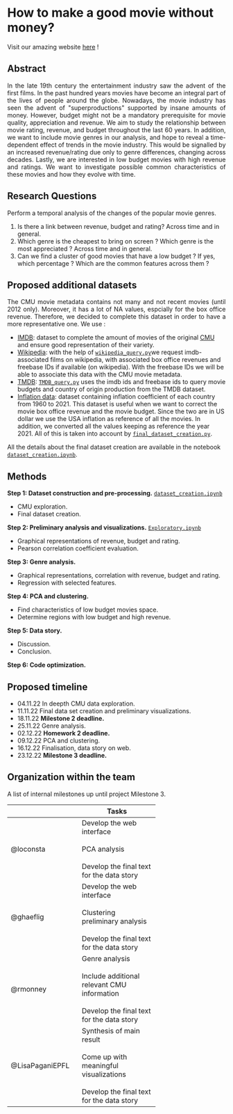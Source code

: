 # How to make a good movie without money?

Visit our amazing website [here](https://loconsta.github.io/GoodMovieWithoutMoney/) !

## Abstract

<p align="justify"> In the late 19th century the entertainment industry saw the advent of the first films. In the past hundred years movies have become an integral part of the lives of people around the globe. Nowadays, the movie industry has seen the advent of "superproductions" supported by insane amounts of money. However, budget might not be a mandatory prerequisite for movie quality, appreciation and revenue. We aim to study the relationship between movie rating, revenue, and budget throughout the last 60 years. In addition, we want to include movie genres in our analysis, and hope to reveal a time-dependent effect of trends in the movie industry. This would be signalled by an increased revenue/rating due only to genre differences, changing across decades. Lastly, we are interested in low budget movies with high revenue and ratings. We want to investigate possible common characteristics of these movies and how they evolve with time. </p>



## Research Questions

Perform a temporal analysis of the changes of the popular movie genres.

1) Is there a link between revenue, budget and rating? Across time and in general.
2) Which genre is the cheapest to bring on screen ? Which genre is the most appreciated ? Across time and in general.
3) Can we find a cluster of good movies that have a low budget ? If yes, which percentage ? Which are the common features across them ?

## Proposed additional datasets
<p align="justify"> The CMU movie metadata contains not many and not recent movies (until 2012 only). Moreover, it has a lot of NA values, espcially for the box office revenue. Therefore, we decided to complete this dataset in order to have a more representative one. We use : </p>

*	[IMDB](https://datasets.imdbws.com/): dataset to complete the amount of movies of the original [CMU](http://www.cs.cmu.edu/~ark/personas/) and ensure good representation of their variety.
*	[Wikipedia](https://www.wikipedia.org/): with the help of [`wikipedia_query.py`](https://github.com/epfl-ada/ada-2022-project-nolemonnomelon/blob/main/wikipedia_query.py)we request imdb-associated films on wikipedia, with associated box office revenues and freebase IDs if available (on wikipedia). With the freebase IDs we will be able to associate this data with the CMU movie metadata.
*	[TMDB](https://developers.themoviedb.org/3/getting-started/introduction): [`TMDB_query.py`](https://github.com/epfl-ada/ada-2022-project-nolemonnomelon/blob/main/TMDB_query.py) uses the imdb ids and freebase ids to query movie budgets and country of origin production from the TMDB dataset.
* [Inflation data](https://data.worldbank.org/indicator/FP.CPI.TOTL.ZG): dataset containing inflation coefficient of each country from 1960 to 2021. This dataset is useful when we want to correct the movie box office revenue and the movie budget. Since the two are in US dollar we use the USA inflation as reference of all the movies. In addition, we converted all the values keeping as reference the year 2021.
All of this is taken into account by [`final_dataset_creation.py`](https://github.com/epfl-ada/ada-2022-project-nolemonnomelon/blob/main/final_dataset_creation.py).

All the details about the final dataset creation are available in the notebook [`dataset_creation.ipynb`](https://github.com/epfl-ada/ada-2022-project-nolemonnomelon/blob/main/dataset_creation.ipynb).

## Methods

**Step 1: Dataset construction and pre-processing.** [`dataset_creation.ipynb`](https://github.com/epfl-ada/ada-2022-project-nolemonnomelon/blob/main/dataset_creation.ipynb)

* CMU exploration.
* Final dataset creation.

**Step 2: Preliminary analysis and visualizations.** [`Exploratory.ipynb`](https://github.com/epfl-ada/ada-2022-project-nolemonnomelon/blob/main/Exploratory.ipynb)

* Graphical representations of revenue, budget and rating.
* Pearson correlation coefficient evaluation.

**Step 3: Genre analysis.**

* Graphical representations, correlation with revenue, budget and rating.
* Regression with selected features.  

**Step 4: PCA and clustering.**

* Find characteristics of low budget movies space.
* Determine regions with low budget and high revenue.

**Step 5: Data story.**

* Discussion.
* Conclusion.

**Step 6: Code optimization.**

## Proposed timeline

* 04.11.22 In deepth CMU data exploration.
* 11.11.22 Final data set creation and preliminary visualizations.
* 18.11.22 **Milestone 2 deadline.**
* 25.11.22 Genre analysis.
* 02.12.22 **Homework 2 deadline.**
* 09.12.22 PCA and clustering.
* 16.12.22 Finalisation, data story on web.
* 23.12.22 **Milestone 3 deadline.**

## Organization within the team

A list of internal milestones up until project Milestone 3.

<table class="tg" style="undefined;table-layout: fixed; width: 342px">
<colgroup>
<col style="width: 164px">
<col style="width: 178px">
</colgroup>
<thead>
  <tr>
    <th class="tg-0lax"></th>
    <th class="tg-0lax">Tasks</th>
  </tr>
</thead>
<tbody>
  <tr>
    <td class="tg-0lax">@loconsta</td>
    <td class="tg-0lax">Develop the web interface<br><br>PCA analysis<br><br>Develop the final text for the data story</td>
  </tr>
  <tr>
    <td class="tg-0lax">@ghaeflig</td>
    <td class="tg-0lax">Develop the web interface<br><br>Clustering preliminary analysis<br><br>Develop the final text for the data story</td>
  </tr>
  <tr>
    <td class="tg-0lax">@rmonney</td>
    <td class="tg-0lax">Genre analysis<br><br>Include additional relevant CMU information<br><br>Develop the final text for the data story</td>
  </tr>
  <tr>
    <td class="tg-0lax">@LisaPaganiEPFL</td>
    <td class="tg-0lax">Synthesis of main result<br><br>Come up with meaningful visualizations<br><br>Develop the final text for the data story</td>
  </tr>
</tbody>
</table>
